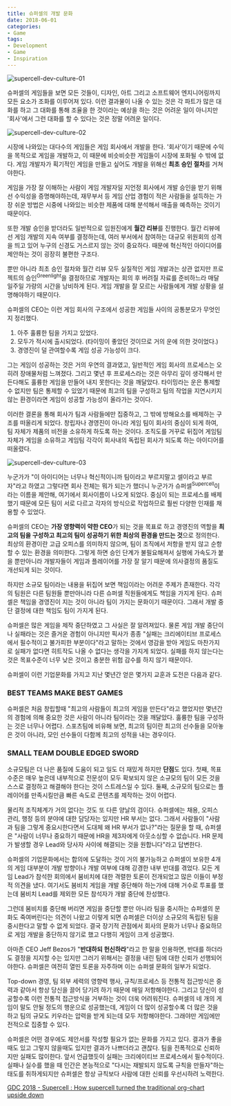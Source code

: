 ```yaml
---
title: 슈퍼셀의 개발 문화
date: 2018-06-01
categories:
- Game
tags:
- Development
- Game
- Inspiration
---
```


![supercell-dev-culture-01](https://user-images.githubusercontent.com/18159012/41012520-dcc3374e-697c-11e8-8c71-dfaad6e6cc61.png)

 슈퍼셀의 게임들을 보면 모든 것들이, 디자인, 아트 그리고 소프트웨어 엔지니어링까지 모든 요소가 조화를 이루어져 있다. 이런 결과물이 나올 수 있는 것은 각 파트가 많은 대화를 하고 그 대화를 통해 조율을 한 것이라는 예상을 하는 것은 어려운 일이 아니지만 '회사'에서 그런 대화를 할 수 있다는 것은 정말 어려운 일이다.

![supercell-dev-culture-02](https://user-images.githubusercontent.com/18159012/40906123-d8474df8-681a-11e8-878d-73b2a5c34a58.png)

 시장에 나와있는 대다수의 게임들은 게임 회사에서 개발을 한다. '회사'이기 때문에 수익을 목적으로 게임을 개발하고, 이 때문에 비슷비슷한 게임들이 시장에 포화될 수 밖에 없다. 게임 개발자가 획기적인 게임을 만들고 싶어도 개발을 위해선 **최초 승인 절차**를 거쳐야한다.

 게임을 가장 잘 이해하는 사람이 게임 개발자일 지언정 회사에서 개발 승인을 받기 위해선 수익성을 증명해야하는데, 재무부서 등 게임 산업 경험이 적은 사람들을 설득하는 가장 쉬운 방법은 시중에 나와있는 비슷한 제품에 대해 분석해서 매출을 예측하는 것이기 때문이다.

 또한 개발 승인을 받더라도 일반적으로 임원진에게 **월간 리뷰**를 진행한다. 월간 리뷰에선 게임 개발의 지속 여부를 결정하는데, 여러 부서에서 참여하는 대규모 위원회의 성격을 띄고 있어 누구의 신경도 거스르지 않는 것이 중요하다. 때문에 혁신적인 아이디어를 제안하는 것이 굉장히 불편한 구조다.

 뿐만 아니라 최초 승인 절차와 월간 리뷰 모두 실질적인 게임 개발과는 상관 없지만 프로젝트의 승인<sup>Greenlight</sup>을 결정하므로 개발자는 회의 후 버려질 자료를 준비하느라 매달 일주일 가량의 시간을 낭비하게 된다. 게임 개발을 잘 모르는 사람들에게 개발 상황을 설명해야하기 때문이다.

 슈퍼셀의 CEO는 이런 게임 회사의 구조에서 성공한 게임들 사이의 공통분모가 무엇인지 정리했다.

1. 아주 훌륭한 팀을 가지고 있었다.
2. 모두가 적시에 출시되었다. (타이밍이 좋았던 것이므로 거의 운에 의한 것이었다.)
3. 경영진이 덜 관여할수록 게임 성공 가능성이 크다.

 그는 게임이 성공하는 것은 거의 우연의 결과였고, 일반적인 게임 회사의 프로세스는 오히려 장애물처럼 느껴졌다. 그리고 몇년 후 프로세스라는 것은 아무리 깊이 생각해서 만든다해도 훌륭한 게임을 만들어 내지 못한다는 것을 깨달았다. 타이밍라는 운은 통제할 수 없지만 팀은 통제할 수 있었기 때문에 최고의 팀을 구성하고 팀의 작업을 지연시키지 않는 환경이라면 게임이 성공할 가능성이 올라가는 것이다.

 이러한 결론을 통해 회사가 팀과 사람들에만 집중하고, 그 밖에 방해요소를 배제하는 구조를 떠올리게 되었다. 창립자나 경영진이 아니라 게임 팀이 회사의 중심이 되게 하여, 팀 자체가 제품의 비전을 소유하게 하도록 하는 것이다. 조직도를 거꾸로 뒤집어 게임팀 자체가 게임을 소유하고 게임팀 각각이 회사내의 독립된 회사가 되도록 하는 아이디어를 떠올렸다.

![supercell-dev-culture-03](https://user-images.githubusercontent.com/18159012/40906157-f0e2420a-681a-11e8-9f2b-30063c892212.png)

 누군가가 "이 아이디어는 너무나 혁신적이니까 팀이라고 부르지말고 셀이라고 부르자"라고 하였고 그렇다면 회사 전체는 뭐가 되는가 했더니 누군가가 슈퍼셀<sup>Supercell</sup>이라는 이름을 제안해, 여기에서 회사이름이 나오게 되었다. 중심이 되는 프로세스를 배제했기 때문에 모든 팀이 서로 다르고 각자의 방식으로 작업하므로 훨씬 다양한 인재를 채용할 수 있었다.

 슈퍼셀의 CEO는 **가장 영향력이 약한 CEO**가 되는 것을 목표로 하고 경영진의 역할을 **최고의 팀을 구성하고 최고의 팀이 성공하기 위한 최상의 환경을 만드는 것**으로 정의한다. 최상의 환경이란 고급 오피스를 의미하지 않으며, 팀이 조직에서 저항을 받지 않고 순항할 수 있는 환경을 의미한다. 그렇게 하면 승인 단계가 불필요해져서 실행에 가속도가 붙을 뿐만아니라 개발자들이 게임과 플레이어를 가장 잘 알기 때문에 의사결정의 품질도 개선되게 되는 것이다.

 하지만 소규모 팀이라는 내용을 뒤집어 보면 책임이라는 어려운 주제가 존재한다. 각각의 팀원은 다른 팀원들 뿐만아니라 다른 슈퍼셀 직원들에게도 책임을 가지게 된다. 슈퍼셀은 책임을 경영진이 지는 것이 아니라 팀이 가지는 문화이기 때문이다. 그래서 개발 중단 결정에 대한 책임도 팀이 가지게 된다.

 슈퍼셀은 많은 게임을 제작 중단하였고 그 사실은 잘 알려져있다. 물론 게임 개발 중단이나 실패라는 것은 즐거운 경험이 아니지만 픽사가 종종 "실패는 크리에이티브 프로세스에서 필수적이고 불가피한 부분이다"라고 말하는 것에서 영감을 받아 게임도 마찬가지로 실패가 없다면 히트작도 나올 수 없다는 생각을 가지게 되었다. 실패를 하지 않는다는 것은 목표수준이 너무 낮은 것이고 충분한 위험 감수를 하지 않기 때문이다.

 슈퍼셀이 이런 기업문화를 가지고 지난 몇년간 얻은 몇가지 교훈과 도전은 다음과 같다.

### BEST TEAMS MAKE BEST GAMES

 슈퍼셀은 처음 창립할때 "최고의 사람들이 최고의 게임을 만든다"라고 했었지만 몇년간의 경험에 의해 중요한 것은 사람이 아니라 팀이라는 것을 깨달았다. 훌륭한 팀을 구성하는 것은 너무나 어렵다. 스포츠팀에 비유해 보면, 최고의 팀이란 최고의 선수들을 모아놓은 것이 아니라, 모인 선수들이 다함께 최고의 성적을 내는 경우이다.

### SMALL TEAM DOUBLE EDGED SWORD

 소규모팀은 더 나은 품질에 도움이 되고 일도 더 재밌게 하지만 **단점**도 있다. 첫째, 목표 수준은 매우 높은데 내부적으로 전문성이 모두 확보되지 않은 소규모의 팀이 모든 것을 스스로 결정하고 해결해야 한다는 것이 스트레스일 수 있다. 둘째, 소규모의 팀으로는 플레이어를 만족시킬만큼 빠른 속도로 콘텐츠를 제작하는 것이 어렵다.

 물리적 조직체계가 거의 없다는 것도 또 다른 양날의 검이다. 슈퍼셀에는 채용, 오피스 관리, 행정 등의 분야에 대한 담당자는 있지만 HR 부서는 없다. 그래서 사람들이 "사람과 팀을 그렇게 중요시한다면서 도대체 왜 HR 부서가 없나?"라는 질문을 할 때, 슈퍼셀은 "사람이 너무나 중요하기 때문에 HR을 제3자에게 아웃소싱할 수 없습니다. HR 문제가 발생할 경우 Lead와 당사자 사이에 해결되는 것을 원합니다"라고 답변한다.

 슈퍼셀의 기업문화에서는 합의에 도달하는 것이 거의 불가능하고 슈퍼셀이 보유한 4개의 게임 대부분이 개발 방향이나 개발 여부에 대해 강경한 내부 반대를 겪었다. 모든 게임 Lead가 참석한 회의에서 붐비치에 대한 격렬한 토론이 전개되었고 많은 이들이 부정적 의견을 냈다. 여기서도 붐비치 게임을 개발 중단해야 하는가에 대해 거수로 투표를 했는데 붐비치 Lead를 제외한 모든 참석자가 개발 중단에 찬성했다.  

 그런데 붐비치를 중단해 버리면 게임을 중단할 뿐만 아니라 팀을 중시하는 슈퍼셀의 문화도 죽여버린다는 의견이 나왔고 이렇게 되면 슈퍼셀은 더이상 소규모의 독립된 팀을 중시한다고 말할 수 없게 되었다. 결국 장기적 관점에서 회사의 문화가 너무나 중요하므로 게임 개발을 중단하지 않기로 했고 다행히 게임이 크게 성공했다.

 아마존 CEO Jeff Bezos가 "**반대하되 헌신하라**"라고 한 말을 인용하면, 반대를 하더라도 결정을 지지할 수는 있지만 그러기 위해서는 결정을 내린 팀에 대한 신뢰가 선행되어야한다. 슈퍼셀은 여전히 열띤 토론을 자주하며 이는 슈퍼셀 문화의 일부가 되었다.

  Top-down 경영, 팀 외부 세력의 영향력 행사, 규칙/프로세스 등 전통적 접근방식은 중력과 같아서 항상 당신을 끌어 당기려 하기 때문에 매일 저항해야한다. 그리고 당신이 성공할수록 이런 전통적 접근방식을 거부하는 것이 더욱 어려워진다. 슈퍼셀의 네 개의 게임이 말도 안될 정도의 행운으로 성공했는데, 게임이 더 많이 성공할수록 더 많은 것을 하고 팀의 규모도 키우라는 압력을 받게 되는데 모두 저항해야한다. 그래야만 게임에만 전적으로 집중할 수 있다. 

 슈퍼셀은 어떤 경우에도 제안서를 작성할 필요가 없는 문화를 가지고 있다. 결과가 좋을때도 있고 그렇지 않을때도 있지만 결과가 나쁘더라고 괜찮다. 팀을 전폭적으로 신뢰하지만 실패도 많이한다. 앞서 언급했듯이 실패는 크리에이티브 프로세스에서 필수적이다. 실패나 실수를 했을 때 인간은 본능적으로 "다시는 재발되지 않도록 규칙을 만들자"하는 태도를 취하게되지만 슈퍼셀은 항상 규칙보다 사람에 대한 신뢰를 우선시하려 노력한다.

[GDC 2018 - Supercell : How supercell turned the traditional org-chart upside down](https://www.gdcvault.com/browse/gdc-18/play/1025004/The-Cell-Structure-How-Supercell)